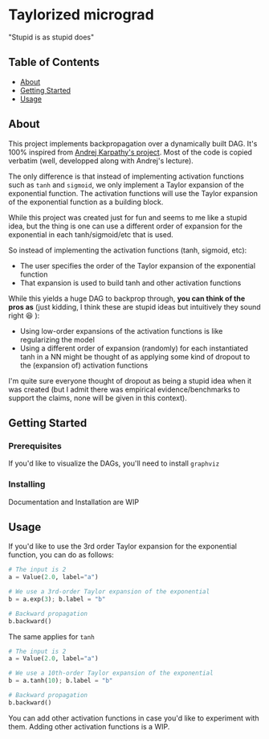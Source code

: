 # Taylorized micrograd

"Stupid is as stupid does"

## Table of Contents

- [About](#about)
- [Getting Started](#getting_started)
- [Usage](#usage)

## About <a name = "about"></a>

This project implements backpropagation over a dynamically built DAG. It's 100% inspired from [Andrej Karpathy's project](https://github.com/karpathy/micrograd). Most of the code is copied verbatim (well, developped along with Andrej's lecture).

The only difference is that instead of implementing activation functions such as `tanh` and `sigmoid`, we only implement a Taylor expansion of the exponential function.
The activation functions will use the Taylor expansion of the exponential function as a building block.

While this project was created just for fun and seems to me like a stupid idea, but the thing is one can use a different order of expansion for the exponential in each tanh/sigmoid/etc that is used.

So instead of implementing the activation functions (tanh, sigmoid, etc):
- The user specifies the order of the Taylor expansion of the exponential function
- That expansion is used to build tanh and other activation functions

While this yields a huge DAG to backprop through, **you can think of the pros as** (just kidding, I think these are stupid ideas but intuitively they sound right :laughing: ):
- Using low-order expansions of the activation functions is like regularizing the model
- Using a different order of expansion (randomly) for each instantiated tanh in a NN might be thought of as applying some kind of dropout to the (expansion of) activation functions

I'm quite sure everyone thought of dropout as being a stupid idea when it was created (but I admit there was empirical evidence/benchmarks to support the claims, none will be given in this context).

## Getting Started <a name = "getting_started"></a>



### Prerequisites

If you'd like to visualize the DAGs, you'll need to install `graphviz`

### Installing

Documentation and Installation are WIP

## Usage <a name = "usage"></a>

If you'd like to use the 3rd order Taylor expansion for the exponential function, you can do as follows:

```python
# The input is 2
a = Value(2.0, label="a")

# We use a 3rd-order Taylor expansion of the exponential
b = a.exp(3); b.label = "b"

# Backward propagation
b.backward()
```

The same applies for `tanh`

```python
# The input is 2
a = Value(2.0, label="a")

# We use a 10th-order Taylor expansion of the exponential
b = a.tanh(10); b.label = "b"

# Backward propagation
b.backward()
```

You can add other activation functions in case you'd like to experiment with them. Adding other activation functions is a WIP.
